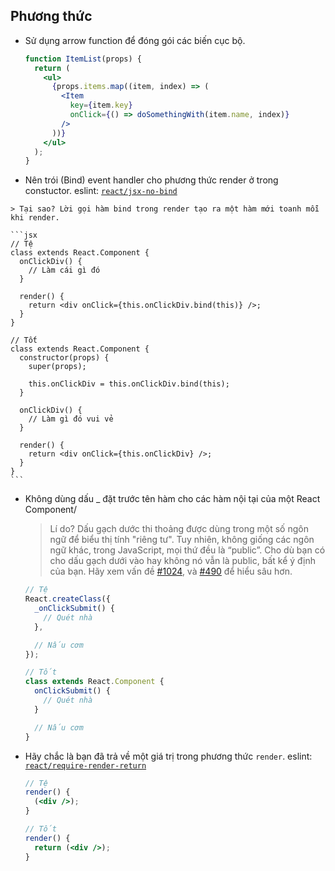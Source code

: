 
## Phương thức

  - Sử dụng arrow function để đóng gói các biến cục bộ.

    ```jsx
    function ItemList(props) {
      return (
        <ul>
          {props.items.map((item, index) => (
            <Item
              key={item.key}
              onClick={() => doSomethingWith(item.name, index)}
            />
          ))}
        </ul>
      );
    }
	```

  -  Nên trói (Bind) event handler cho phương thức render ở trong constuctor. eslint: [`react/jsx-no-bind`](https://github.com/yannickcr/eslint-plugin-react/blob/master/docs/rules/jsx-no-bind.md)

    > Tại sao? Lời gọi hàm bind trong render tạo ra một hàm mới toanh mỗi khi render.

    ```jsx
    // Tệ
    class extends React.Component {
      onClickDiv() {
        // Làm cái gì đó
      }

      render() {
        return <div onClick={this.onClickDiv.bind(this)} />;
      }
    }

    // Tốt
    class extends React.Component {
      constructor(props) {
        super(props);

        this.onClickDiv = this.onClickDiv.bind(this);
      }

      onClickDiv() {
        // Làm gì đó vui vẻ
      }

      render() {
        return <div onClick={this.onClickDiv} />;
      }
    }
    ```

  - Không dùng dấu _ đặt trước tên hàm cho các hàm nội tại của một React Component/
    > Lí do? Dấu gạch dước thi thoảng được dùng trong một số ngôn ngữ để biểu thị tính "riêng tư". Tuy nhiên, không giống các ngôn ngữ khác, trong JavaScript, mọi thứ đều là “public”. Cho dù bạn có cho dấu gạch dưới vào hay không nó vẫn là public, bất kể ý định của bạn. Hãy xem vấn đề  [#1024](https://github.com/airbnb/javascript/issues/1024), và [#490](https://github.com/airbnb/javascript/issues/490) để hiểu sâu hơn.

    ```jsx
    // Tệ
    React.createClass({
      _onClickSubmit() {
        // Quét nhà
      },

      // Nấu cơm
    });

    // Tốt
    class extends React.Component {
      onClickSubmit() {
        // Quét nhà
      }

      // Nấu cơm
    }
    ```

  - Hãy chắc là bạn đã trả về một giá trị trong phương thức `render`. eslint: [`react/require-render-return`](https://github.com/yannickcr/eslint-plugin-react/blob/master/docs/rules/require-render-return.md)

    ```jsx
    // Tệ
    render() {
      (<div />);
    }

    // Tốt
    render() {
      return (<div />);
    }
    ```

